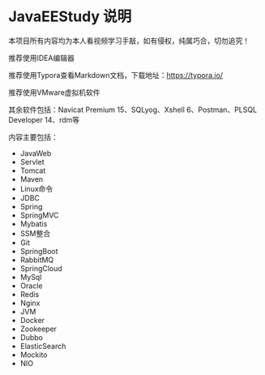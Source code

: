 # JavaEEStudy 说明

本项目所有内容均为本人看视频学习手敲，如有侵权，纯属巧合，切勿追究！

推荐使用IDEA编辑器

推荐使用Typora查看Markdown文档，下载地址：https://typora.io/

推荐使用VMware虚拟机软件

其余软件包括：Navicat Premium 15、SQLyog、Xshell 6、Postman、PLSQL Developer 14、rdm等

内容主要包括：

- JavaWeb
- Servlet
- Tomcat
- Maven
- Linux命令
- JDBC
- Spring
- SpringMVC
- Mybatis
- SSM整合
- Git
- SpringBoot
- RabbitMQ
- SpringCloud
- MySql
- Oracle
- Redis
- Nginx
- JVM
- Docker
- Zookeeper
- Dubbo
- ElasticSearch
- Mockito
- NIO